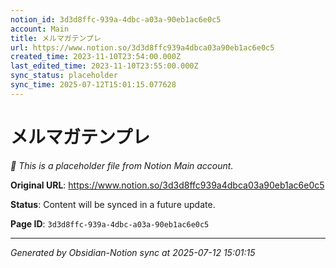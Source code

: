 ```yaml
---
notion_id: 3d3d8ffc-939a-4dbc-a03a-90eb1ac6e0c5
account: Main
title: メルマガテンプレ
url: https://www.notion.so/3d3d8ffc939a4dbca03a90eb1ac6e0c5
created_time: 2023-11-10T23:54:00.000Z
last_edited_time: 2023-11-10T23:55:00.000Z
sync_status: placeholder
sync_time: 2025-07-12T15:01:15.077628
---
```


# メルマガテンプレ

*🔄 This is a placeholder file from Notion Main account.*

**Original URL**: https://www.notion.so/3d3d8ffc939a4dbca03a90eb1ac6e0c5

**Status**: Content will be synced in a future update.

**Page ID**: `3d3d8ffc-939a-4dbc-a03a-90eb1ac6e0c5`

---

*Generated by Obsidian-Notion sync at 2025-07-12 15:01:15*
